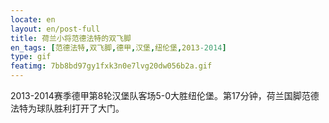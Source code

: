 ```yaml
---
locate: en
layout: en/post-full
title: 荷兰小将范德法特的双飞脚
en_tags: [范德法特,双飞脚,德甲,汉堡,纽伦堡,2013-2014]
type: gif
featimg: 7bb8bd97gy1fxk3n0e7lvg20dw056b2a.gif
---
```


2013-2014赛季德甲第8轮汉堡队客场5-0大胜纽伦堡。第17分钟，荷兰国脚范德法特为球队胜利打开了大门。